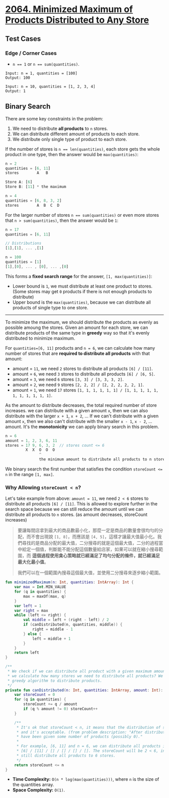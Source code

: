 # [2064. Minimized Maximum of Products Distributed to Any Store](https://leetcode.com/problems/minimized-maximum-of-products-distributed-to-any-store/description/)

## Test Cases
### Edge / Corner Cases
* `n == 1` or `n == sum(quantities)`.
```
Input: n = 1, quantities = [100]
Output: 100

Input: n = 10, quantities = [1, 2, 3, 4]
Output: 1
```

## Binary Search
There are some key constraints in the problem:
1. We need to distribute **all products** to `n` stores.
3. We can distribute different amount of products to each store.
2. We distribute only single type of product to each store.

If the number of stores is `n == len(quantities)`, each store gets the whole product in one type, then the answer would be `max(quantities)`:
```js
n = 2
quantities = [6, 11]
stores        A   B

Store A: [6]
Store B: [11] * the maximum

n = 4
quantities = [6, 8, 3, 2]
stores        A  B  C  D
```

For the larger number of stores `n == sum(quantities)` or even more stores that `n > sum(quantities)`, then the answer would be `1`:
```js
n = 17
quantities = [6, 11]

// Distributions
[1],[1], ... ,[1]

n = 100
quantities = [1]
[1],[0], ... , [0], ... ,[0]
```

This forms a **fixed search range** for the answer, `[1, max(quantities)]`:
* Lower bound is `1`, we must distribute at least one product to stores. (Some stores may get `0` products if there is not enough products to distribute)
* Upper bound is the `max(quantities)`, because we can distribute all products of single type to one store.

----
To minimize the maximum, we should distribute the products as evenly as possible amoung the stores. Given an amount for each store, we can distribute products of the same type in **greedy** way so that it's evenly distributed to minimize maximum.

For `quantities=[6, 11]` products and `n = 6`, we can calculate how many number of stores that are **required to distribute all products** with that amount:
* amount = `11`, we need `2` stores to distribute all products `[6] / [11]`.
* amount = `6`, we need `3` stores to distribute all products `[6] / [6, 5]`.
* amount = `3`, we need `6` stores `[3, 3] / [3, 3, 3, 2]`.
* amount = `2`, we need `9` stores `[2, 2, 2] / [2, 2, 2, 2, 2, 1]`.
* amount = `1`, we need `17` stores `[1, 1, 1, 1, 1, 1] / [1, 1, 1, 1, 1, 1, 1, 1, 1, 1, 1]`.

As the amount to distribute decreases, the total required number of store increases. we can distribute with a given amount `x`, then we can also distribute with the larger `x + 1`, `x + 2`, ... If we can't distribute with a given amount `x`, then we also can't distribute with the smaller `x - 1`, `x - 2`, ... amount. It's the **monotonicity** we can apply binary search in this problem. 

```js
n = 6
amount = 1, 2, 3, 6, 11
stores = 17 9, 6, 3, 2  // stores count <= 6
         X  X  O  O  O
               ^
               the minimum amount to distribute all products to n stores
```

We binary search the first number that satisfies the condition `storeCount <= n` in the range `[1, max]`.

### Why Allowing `storeCount < n`?
Let's take example from above: `amount = 11`, we need `2 < 6` stores to distribute all products `[6] / [11]`. This is allowed to explore further in the search space
 because we can still reduce the amount until we can distribute all products to `n` stores. (as amount decreases, storeCount increases)

> 要讓每間店拿到最大的商品數最小化，那麼一定是商品的數量會很均勻的分配，而不會出現說 `[1, 8]`，而應該是 `[4, 5]`，這樣才讓最大值最小化。我們尋找的是商品分配的最大值，二分搜尋的就是這個最大值，二分的過程當中給定一個值，判斷能不能分配這個數量給店家，如果可以就在縮小搜尋範圍，而 **這個過程使用貪心策略就已經滿足了均勻分配的條件，就已經滿足最大化最小值**。
>
> 我們可以在一個範圍內搜尋這個最大值，並使用二分搜尋來逐步縮小範圍。

```kotlin
fun minimizedMaximum(n: Int, quantities: IntArray): Int {
    var max = Int.MIN_VALUE
    for (q in quantities) {
        max = maxOf(max, q)
    }
    var left = 1
    var right = max
    while (left <= right) {
        val middle = left + (right - left) / 2
        if (canDistributed(n, quantities, middle)) {
            right = middle - 1
        } else {
            left = middle + 1
        }
    }
    return left
}

/**
 * We check if we can distribute all product with a given maximum amount,
 * we calculate how many stores we need to distribute all products? We use 
 * greedy algorithm to distribute products.
 */
private fun canDistributed(n: Int, quantities: IntArray, amount: Int): Boolean {
    var storeCount = 0
    for (q in quantities) {
        storeCount += q / amount
        if (q % amount != 0) storeCount++
    }

    /**
     * It's ok that storeCount < n, it means that the distribution of some store are empty
     * and it's acceptable. (from problem description: "After distribution, each store will 
     * have been given some number of products (possibly 0)."
     *
     * For example, [6, 11] and n = 6, we can distribute all products in this way:
     * [6] / [11] / [] / [] / [] / []. The storeCount will be 2 < 6, in this case, we can
     * still distribute all products to 6 stores.
     */
    return storeCount <= n
}
```

* **Time Complexity:** `O(n * log(max(quantities)))`, where `n` is the size of the quantities array.
* **Space Complexity:** `O(1)`.